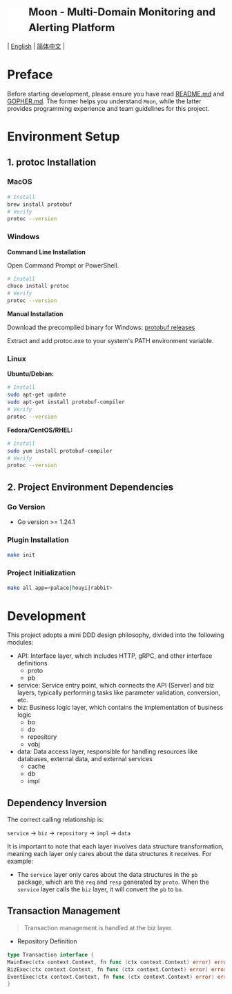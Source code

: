<div style="display: flex; align-items: center;">
  <img 
    src="../images/logo.svg" 
    alt="Logo" 
    style="height: 4em; width: auto; vertical-align: middle; margin-right: 10px;" 
  />
  <h1 style="margin: 0; font-size: 24px; line-height: 1.5;">Moon - Multi-Domain Monitoring and Alerting Platform</h1>
</div>

| [English](DEV.md) | [简体中文](DEV.zh-CN.md) |

# Preface

Before starting development, please ensure you have read [README.md](../../README.md) and [GOPHER.md](GOPHER.md). The
former helps you understand `Moon`, while the latter provides programming experience and team guidelines for this
project.

# Environment Setup

## 1. protoc Installation

### MacOS

```bash
# Install
brew install protobuf
# Verify
protoc --version
```

### Windows

**Command Line Installation**

Open Command Prompt or PowerShell.

```bash
# Install
choco install protoc
# Verify
protoc --version
```

**Manual Installation**

Download the precompiled binary for Windows:
[protobuf releases](https://github.com/protocolbuffers/protobuf/releases)

Extract and add protoc.exe to your system's PATH environment variable.

### Linux

**Ubuntu/Debian:**

```bash
# Install
sudo apt-get update
sudo apt-get install protobuf-compiler
# Verify
protoc --version
```

**Fedora/CentOS/RHEL:**

```bash
# Install
sudo yum install protobuf-compiler
# Verify
protoc --version
```

## 2. Project Environment Dependencies

### Go Version

* Go version >= 1.24.1

### Plugin Installation

```bash
make init
```

### Project Initialization

```bash
make all app=<palace|houyi|rabbit>
```

# Development

This project adopts a mini DDD design philosophy, divided into the following modules:

* API: Interface layer, which includes HTTP, gRPC, and other interface definitions
    * proto
    * pb
* service: Service entry point, which connects the API (Server) and biz layers, typically performing tasks like
  parameter validation, conversion, etc.
* biz: Business logic layer, which contains the implementation of business logic
    * bo
    * do
    * repository
    * vobj
* data: Data access layer, responsible for handling resources like databases, external data, and external services
    * cache
    * db
    * impl

## Dependency Inversion

The correct calling relationship is:

`service` -> `biz` -> `repository` -> `impl` -> `data`

It is important to note that each layer involves data structure transformation, meaning each layer only cares about the
data structures it receives. For example:

- The `service` layer only cares about the data structures in the `pb` package, which are the `req` and `resp` generated
  by `proto`. When the `service` layer calls the `biz` layer, it will convert the `pb` to `bo`.

## Transaction Management

> Transaction management is handled at the biz layer.

* Repository Definition

```go
type Transaction interface {
MainExec(ctx context.Context, fn func (ctx context.Context) error) error
BizExec(ctx context.Context, fn func (ctx context.Context) error) error
EventExec(ctx context.Context, fn func (ctx context.Context) error) error
}
```
